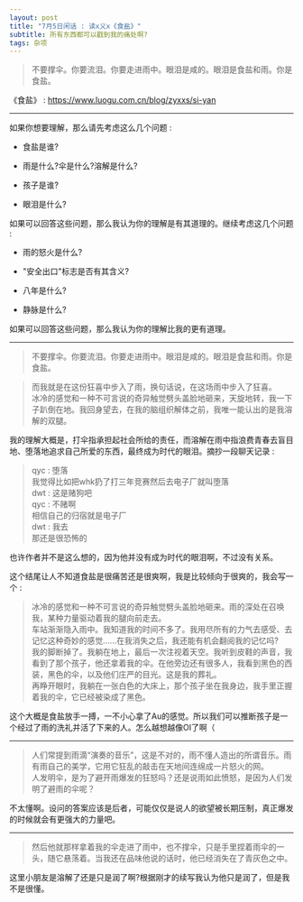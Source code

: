 ```yaml
---
layout: post
title: "7月5日闲话 : 读x义x《食盐》"
subtitle: 所有东西都可以戳到我的痛处啊?
tags: 杂项
---
```


> 不要撑伞。你要流泪。你要走进雨中。眼泪是咸的。眼泪是食盐和雨。你是食盐。

《食盐》 : https://www.luogu.com.cn/blog/zyxxs/si-yan

-----

如果你想要理解，那么请先考虑这么几个问题 : 

 - 食盐是谁?

 - 雨是什么?伞是什么?溶解是什么?

 - 孩子是谁?

 - 眼泪是什么?

如果可以回答这些问题，那么我认为你的理解是有其道理的。继续考虑这几个问题 : 

 - 雨的怒火是什么?

 - "安全出口"标志是否有其含义?

 - 八年是什么?

 - 静脉是什么?

如果可以回答这些问题，那么我认为你的理解比我的更有道理。

-----

> 不要撑伞。你要流泪。你要走进雨中。眼泪是咸的。眼泪是食盐和雨。你是食盐。

> 而我就是在这份狂喜中步入了雨，换句话说，在这场雨中步入了狂喜。\
冰冷的感觉和一种不可言说的奇异触觉劈头盖脸地砸来，天旋地转，我一下子趴倒在地。我回身望去，在我的脑组织解体之前，我唯一能认出的是我溶解的双腿。

我的理解大概是，打伞指承担起社会所给的责任，而溶解在雨中指浪费青春去盲目地、堕落地追求自己所爱的东西，最终成为时代的眼泪。摘抄一段聊天记录 : 

> qyc : 堕落\
我觉得比如把whk扔了打三年竞赛然后去电子厂就叫堕落\
dwt : 这是赌狗吧\
qyc : 不赌啊\
相信自己的归宿就是电子厂\
dwt : 我去\
那还是很恐怖的

也许作者并不是这么想的，因为他并没有成为时代的眼泪啊，不过没有关系。

这个结尾让人不知道食盐是很痛苦还是很爽啊，我是比较倾向于很爽的，我会写一个 : 

> 冰冷的感觉和一种不可言说的奇异触觉劈头盖脸地砸来。雨的深处在召唤我，某种力量驱动着我的腿向前走去。\
车站渐渐隐入雨中。我知道我的时间不多了。我用尽所有的力气去感受、去记忆这种奇妙的感觉......在我消失之后，我还能有机会翻阅我的记忆吗?\
我的脚断掉了。我躺在地上，最后一次注视着天空。我听到皮鞋的声音，我看到了那个孩子，他还拿着我的伞。在他旁边还有很多人，我看到黑色的西装，黑色的伞，以及他们庄严的目光。这是我的葬礼。\
再睁开眼时，我躺在一张白色的大床上，那个孩子坐在我身边，我手里正握着我的伞，它已经被染成了黑色。

这个大概是食盐放手一搏，一不小心拿了Au的感觉。所以我们可以推断孩子是一个经过了雨的洗礼并活了下来的人。怎么越想越像OI了啊（

-----

> 人们常提到雨滴“演奏的音乐”，这是不对的，雨不懂人造出的所谓音乐。雨有雨自己的美学，它用它狂乱的敲击在天地间连绵成一片怒火的网。\
人发明伞，是为了避开雨爆发的狂怒吗？还是说雨如此愤怒，是因为人们发明了避雨的伞呢？

不太懂啊。设问的答案应该是后者，可能仅仅是说人的欲望被长期压制，真正爆发的时候就会有更强大的力量吧。

-----

> 然后他就那样拿着我的伞走进了雨中，也不撑伞，只是手里捏着雨伞的一头，随它悬荡着。当我还在品味他说的话时，他已经消失在了青灰色之中。

这里小朋友是溶解了还是只是润了啊?根据刚才的续写我认为他只是润了，但是我不是很懂。